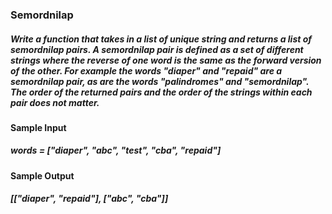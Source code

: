 ### Semordnilap

##### Write a function that takes in a list of unique string and returns a list of semordnilap pairs. A semordnilap pair is defined as a set of different strings where the reverse of one word is the same as the forward version of the other. For example the words "diaper" and "repaid" are a semordnilap pair, as are the words "palindromes" and "semordnilap". The order of the returned pairs and the order of the strings within each pair does not matter.

#### Sample Input
##### words = ["diaper", "abc", "test", "cba", "repaid"]
#### Sample Output
##### [["diaper", "repaid"], ["abc", "cba"]]
